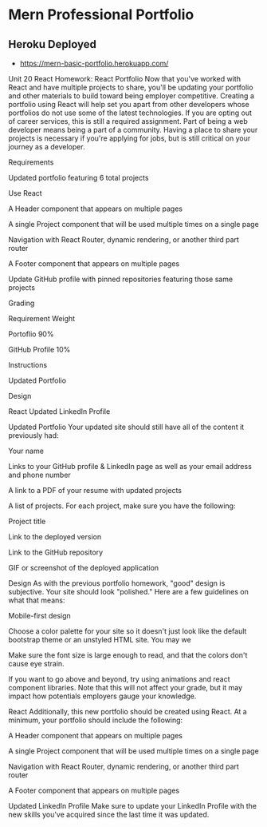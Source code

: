 # Mern Professional Portfolio

## Heroku Deployed
- https://mern-basic-portfolio.herokuapp.com/


Unit 20 React Homework: React Portfolio
Now that you've worked with React and have multiple projects to share, you'll be updating your portfolio and other materials to build toward being employer competitive. Creating a portfolio using React will help set you apart from other developers whose portfolios do not use some of the latest technologies.
If you are opting out of career services, this is still a required assignment. Part of being a web developer means being a part of a community. Having a place to share your projects is necessary if you're applying for jobs, but is still critical on your journey as a developer.

Requirements


Updated portfolio featuring 6 total projects


Use React


A Header component that appears on multiple pages


A single Project component that will be used multiple times on a single page


Navigation with React Router, dynamic rendering, or another third part router


A Footer component that appears on multiple pages


Update GitHub profile with pinned repositories featuring those same projects



Grading



Requirement
Weight




Portoflio
90%


GitHub Profile
10%




Instructions


Updated Portfolio

Design


React
Updated LinkedIn Profile


Updated Portfolio
Your updated site should still have all of the content it previously had:


Your name


Links to your GitHub profile & LinkedIn page as well as your email address and phone number


A link to a PDF of your resume with updated projects


A list of projects. For each project, make sure you have the following:


Project title


Link to the deployed version


Link to the GitHub repository


GIF or screenshot of the deployed application





Design
As with the previous portfolio homework, "good" design is subjective. Your site should look
"polished." Here are a few guidelines on what that means:


Mobile-first design


Choose a color palette for your site so it doesn't just look like
the default bootstrap theme or an unstyled HTML site. You may we


Make sure the font size is large enough to read, and that the colors don't cause eye strain.


If you want to go above and beyond, try using animations and react component libraries. Note
that this will not affect your grade, but it may impact how potentials employers gauge your knowledge.



React
Additionally, this new portfolio should be created using React.
At a minimum, your portfolio should include the following:


A Header component that appears on multiple pages


A single Project component that will be used multiple times on a single page


Navigation with React Router, dynamic rendering, or another third part router


A Footer component that appears on multiple pages



Updated LinkedIn Profile
Make sure to update your LinkedIn Profile with the new skills you've acquired since the last time it was updated.